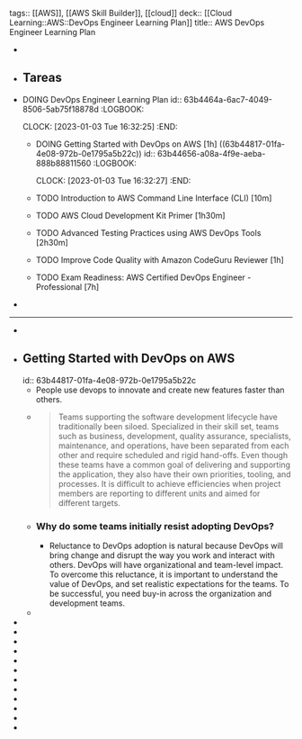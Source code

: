 tags:: [[AWS]], [[AWS Skill Builder]], [[cloud]]
deck:: [[Cloud Learning::AWS::DevOps Engineer Learning Plan]]
title:: AWS DevOps Engineer Learning Plan

-
- ## Tareas
- DOING DevOps Engineer Learning Plan
  id:: 63b4464a-6ac7-4049-8506-5ab75f18878d
  :LOGBOOK:
  
  CLOCK: [2023-01-03 Tue 16:32:25]
  :END:
	- DOING Getting Started with DevOps on AWS [1h] ((63b44817-01fa-4e08-972b-0e1795a5b22c))
	  id:: 63b44656-a08a-4f9e-aeba-888b88811560
	  :LOGBOOK:
	  
	  CLOCK: [2023-01-03 Tue 16:32:27]
	  :END:
	- TODO Introduction to AWS Command Line Interface (CLI) [10m]
	- TODO AWS Cloud Development Kit Primer [1h30m]
	- TODO Advanced Testing Practices using AWS DevOps Tools [2h30m]
	- TODO Improve Code Quality with Amazon CodeGuru Reviewer [1h]
	- TODO Exam Readiness: AWS Certified DevOps Engineer - Professional [7h]
-
- ---
-
- ## Getting Started with DevOps on AWS
  id:: 63b44817-01fa-4e08-972b-0e1795a5b22c
	- People use devops to innovate and create new features faster than others.
	- > Teams supporting the software development lifecycle have traditionally been siloed. Specialized in their skill set, teams such as business, development, quality assurance, specialists, maintenance, and operations, have been separated from each other and require scheduled and rigid hand-offs. Even though these teams have a common goal of delivering and supporting the application, they also have their own priorities, tooling, and processes. It is difficult to achieve efficiencies when project members are reporting to different units and aimed for different targets.
	- ### Why do some teams initially resist adopting DevOps?
		- Reluctance to DevOps adoption is natural because DevOps will bring change and disrupt the way you work and interact with others. DevOps will have organizational and team-level impact. To overcome this reluctance, it is important to understand the value of DevOps, and set realistic expectations for the teams. To be successful, you need buy-in across the organization and development teams.
	-
-
-
-
-
-
-
-
-
-
-
-
-